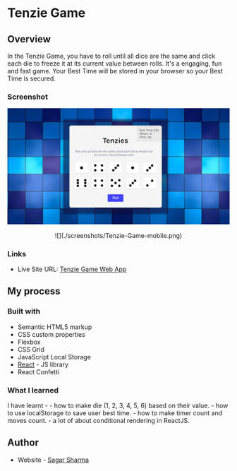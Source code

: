 # Tenzie Game 

## Overview

In the Tenzie Game, you have to roll until all dice are the same and click each die to freeze it at its current value between rolls. It's a engaging, fun and fast game. Your Best Time will be stored in your browser so your Best Time is secured.

### Screenshot

![](./screenshots/Tenzie-Game-desktop.png)
<div align="center">
![](./screenshots/Tenzie-Game-mobile.png)
</div>

### Links

- Live Site URL: [Tenzie Game Web App](https://tenzie-io.netlify.app/)

## My process

### Built with

- Semantic HTML5 markup
- CSS custom properties
- Flexbox
- CSS Grid
- JavaScript Local Storage 
- [React](https://reactjs.org/) - JS library
- React Confetti 

### What I learned

I have learnt - 
      - how to make die (1, 2, 3, 4, 5, 6) based on their value.
      - how to use localStorage to save user best time.
      - how to make timer count and moves count.
      - a lot of about conditional rendering in ReactJS.

## Author

- Website - [Sagar Sharma]()
